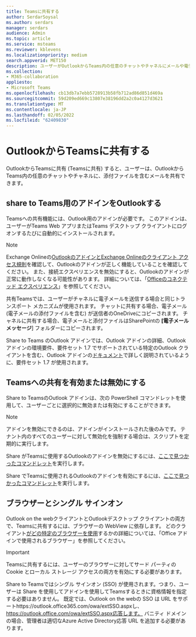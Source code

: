 ```yaml
---
title: Teamsに共有する
author: SerdarSoysal
ms.author: serdars
manager: serdars
audience: Admin
ms.topic: article
ms.service: msteams
ms.reviewer: kblevens
ms.localizationpriority: medium
search.appverid: MET150
description: ユーザーがOutlookからTeams内の任意のチャットやチャネルにメールや電子メールの添付ファイルを共有できるようにする、Teamsに共有する機能について説明します。
ms.collection:
- M365-collaboration
appliesto:
- Microsoft Teams
ms.openlocfilehash: cb13db7a7ebb5728913b58fb712ad86d851d469a
ms.sourcegitcommit: 59d209ed669c13807e38196dd2a2c0a4127d3621
ms.translationtype: MT
ms.contentlocale: ja-JP
ms.lasthandoff: 02/05/2022
ms.locfileid: "62409830"
---
```

# <a name="share-to-teams-from-outlook"></a>OutlookからTeamsに共有する

OutlookからTeamsに共有 (Teamsに共有) すると、ユーザーは、OutlookからTeams内の任意のチャットやチャネルに、添付ファイルを含むメールを共有できます。

## <a name="outlook-add-in-for-share-to-teams"></a>share to Teams用のアドインをOutlookする 

Teamsへの共有機能には、Outlook用のアドインが必要です。 このアドインは、ユーザーがTeams Web アプリまたはTeams デスクトップ クライアントにログオンするたびに自動的にインストールされます。

> [!NOTE]
> Exchange Onlineの[OutlookのアドインとExchange Online](/exchange/clients-and-mobile-in-exchange-online/add-ins-for-outlook/add-ins-for-outlook)[のクライアント アクセス規則](/exchange/clients-and-mobile-in-exchange-online/client-access-rules/client-access-rules)を確認して、Outlookのアドインが正しく機能していることを確認してください。 また、接続エクスペリエンスを無効にすると、Outlookのアドインが正常に動作しなくなる可能性があります。 詳細については、「[Officeのコネクテッド エクスペリエンス](https://support.microsoft.com/topic/connected-experiences-in-office-8d2c04f7-6428-4e6e-ac58-5828d4da5b7c)」を参照してください。  

共有Teamsでは、ユーザーがチャネルに電子メールを送信する場合と同じトランスポート メカニズムが使用されます。 チャットに共有する場合、電子メール (電子メールの添付ファイルを含む) が送信者のOneDriveにコピーされます。 チャネルに共有する場合、電子メールと添付ファイルはSharePointの **[電子メール メッセージ**] フォルダーにコピーされます。

Share to Teams のOutlook アドインでは、Outlook アドインの詳細、Outlook アドインの環境要件、要件セット 1.7 でサポートされている特定のOutlook クライアントを含む、Outlook アドインの[ドキュメント](/exchange/clients-and-mobile-in-exchange-online/add-ins-for-outlook/add-ins-for-outlook)で詳しく説明されているように、要件セット 1.7 が使用されます。

## <a name="enabling-or-disabling-share-to-teams"></a>Teamsへの共有を有効または無効にする

Share to TeamsのOutlook アドインは、次の PowerShell コマンドレットを使用して、ユーザーごとに選択的に無効または有効にすることができます。

> [!NOTE]
> アドインを無効にできるのは、アドインがインストールされた後のみです。 テナント内のすべてのユーザーに対して無効化を強制する場合は、スクリプトを定期的に実行します。

Share がTeamsに使用するOutlookのアドインを無効にするには、[ここで見つかったコマンドレット](/powershell/module/exchange/disable-app?view=exchange-ps)を実行します。 

Share でTeamsに使用されるOutlookのアドインを有効にするには、[ここで見つかったコマンドレット](/powershell/module/exchange/enable-app?view=exchange-ps)を実行します。

## <a name="browsers-and-single-sign-on"></a>ブラウザーとシングル サインオン

Outlook on the webクライアントとOutlookデスクトップ クライアントの両方で、Teamsに共有するには、ブラウザーの WebView に依存します。 どのクライアント[がどの特定のブラウザーを使用](/office/dev/add-ins/concepts/browsers-used-by-office-web-add-ins)するかの詳細については、「Office アドインで使用されるブラウザー」を参照してください。 

> [!IMPORTANT]
> Teamsに共有するには、ユーザーのブラウザーに対してサード パーティの Cookie とローカル ストレージ アクセスの両方を有効にする必要があります。

Share to Teamsではシングル サインオン (SSO) が使用されます。つまり、ユーザーは Share を使用してアドインを使用してTeamsするときに資格情報を指定する必要はありません。 既定では、Outlook on the webの SSO は URL をサポートhttps://outlook.office365.com/owa/extSSO.aspxし、https://outlook.office.com/owa/extSSO.aspx応答します。 バニティ ドメインの場合、管理者は適切なAzure Active Directory応答 URL を追加する必要があります。